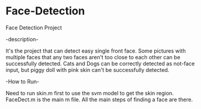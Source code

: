 # Face-Detection
Face Detection Project

-description-

It's the project that can detect easy single front face.
Some pictures with multiple faces that any two faces aren't too close to each other can be successfully detected.
Cats and Dogs can be correctly detected as not-face input, but piggy doll with pink skin can't be successfully detected.


-How to Run-

Need to run skin.m first to use the svm model to get the skin region.
FaceDect.m is the main m file. All the main steps of finding a face are there.
